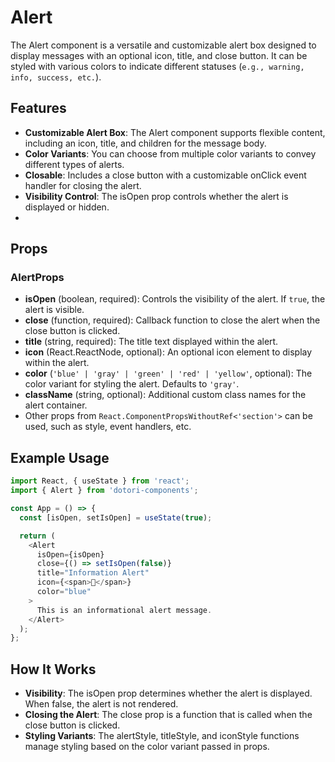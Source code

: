 # Alert

The Alert component is a versatile and customizable alert box designed to display messages with an optional icon, title, and close button. It can be styled with various colors to indicate different statuses (`e.g., warning, info, success, etc.`).

## Features

- **Customizable Alert Box**: The Alert component supports flexible content, including an icon, title, and children for the message body.
- **Color Variants**: You can choose from multiple color variants to convey different types of alerts.
- **Closable**: Includes a close button with a customizable onClick event handler for closing the alert.
- **Visibility Control**: The isOpen prop controls whether the alert is displayed or hidden.
-

## Props

### AlertProps

- **isOpen** (boolean, required): Controls the visibility of the alert. If `true`, the alert is visible.
- **close** (function, required): Callback function to close the alert when the close button is clicked.
- **title** (string, required): The title text displayed within the alert.
- **icon** (React.ReactNode, optional): An optional icon element to display within the alert.
- **color** (`'blue' | 'gray' | 'green' | 'red' | 'yellow'`, optional): The color variant for styling the alert. Defaults to `'gray'`.
- **className** (string, optional): Additional custom class names for the alert container.
- Other props from `React.ComponentPropsWithoutRef<'section'>` can be used, such as style, event handlers, etc.

## Example Usage

```ts
import React, { useState } from 'react';
import { Alert } from 'dotori-components';

const App = () => {
  const [isOpen, setIsOpen] = useState(true);

  return (
    <Alert
      isOpen={isOpen}
      close={() => setIsOpen(false)}
      title="Information Alert"
      icon={<span>🔔</span>}
      color="blue"
    >
      This is an informational alert message.
    </Alert>
  );
};
```

## How It Works

- **Visibility**: The isOpen prop determines whether the alert is displayed. When false, the alert is not rendered.
- **Closing the Alert**: The close prop is a function that is called when the close button is clicked.
- **Styling Variants**: The alertStyle, titleStyle, and iconStyle functions manage styling based on the color variant passed in props.
